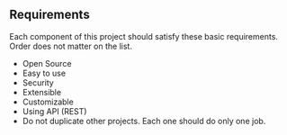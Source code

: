## Requirements

Each component of this project should satisfy these basic requirements. Order does not matter on the list.

- Open Source
- Easy to use
- Security
- Extensible
- Customizable
- Using API (REST)
- Do not duplicate other projects. Each one should do only one job.
